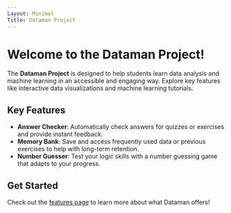 ```yaml
---
Layout: Minimal
Title: Dataman Project
---
```


# Welcome to the Dataman Project!

The **Dataman Project** is designed to help students learn data analysis and machine learning in an accessible and engaging way. Explore key features like interactive data visualizations and machine learning tutorials.

## Key Features
- **Answer Checker**: Automatically check answers for quizzes or exercises and provide instant feedback.
- **Memory Bank**: Save and access frequently used data or previous exercises to help with long-term retention.
- **Number Guesser**: Test your logic skills with a number guessing game that adapts to your progress.

## Get Started
Check out the [features page](features.md) to learn more about what Dataman offers!
